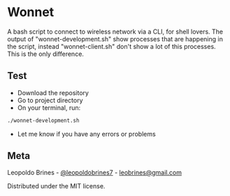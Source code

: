 # Wonnet

A bash script to connect to wireless network via a CLI, for shell lovers. The output of "wonnet-development.sh" show processes that are happening in the script, instead "wonnet-client.sh" don't show a lot of this processes. This is the only difference. 

## Test

* Download the repository
* Go to project directory
* On your terminal, run:

```sh
./wonnet-development.sh
```

* Let me know if you have any errors or problems

## Meta

Leopoldo Brines - [@leopoldobrines7](https://twitter.com/leopoldobrines7) - leobrines@gmail.com

Distributed under the MIT license.
